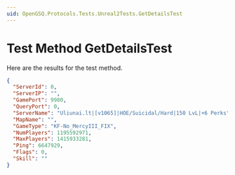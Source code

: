 ```yaml
---
uid: OpenGSQ.Protocols.Tests.Unreal2Tests.GetDetailsTest
---
```


# Test Method GetDetailsTest

Here are the results for the test method.

```json
{
  "ServerId": 0,
  "ServerIP": "",
  "GamePort": 9980,
  "QueryPort": 0,
  "ServerName": "Uliunai.lt|[v1065]|HOE/Suicidal/Hard|150 LvL|+6 Perks",
  "MapName": "",
  "GameType": "KF-No_MercyIII_FIX",
  "NumPlayers": 1195592971,
  "MaxPlayers": 1415933281,
  "Ping": 6647929,
  "Flags": 0,
  "Skill": ""
}
```
